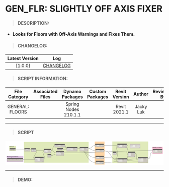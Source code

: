 # GEN_FLR: SLIGHTLY OFF AXIS FIXER

> #### DESCRIPTION: 
- **Looks for Floors with Off-Axis Warnings and Fixes Them.**

> #### CHANGELOG:

| Latest Version | Log |
| :-------: | :----: | 
|[1.0.0] | [CHANGELOG](/_gen/FLOORS/changelog/GEN_FLR_SlightlyOffAxisFixer.md) |

> #### SCRIPT INFORMATION: 

| File Category| Associated Files | Dynamo Packages | Custom Packages | Revit Version | Author | Reviewed By |
| :-------: | :----: | :---: | :---: | :---: | :---: | :---: |
| GENERAL: FLOORS |  | Spring Nodes 210.1.1 |  | Revit 2021.1 | Jacky Luk         

------------------------------------------------------------------

> #### **SCRIPT** 
<img src="/images/gen/FLR/GEN_FLR_SlightlyOffAxisFixer.png">

------------------------------------------------------------------

> #### DEMO: 


